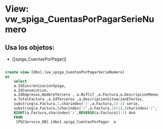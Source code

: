 # View: vw_spiga_CuentasPorPagarSerieNumero

## Usa los objetos:
- [[spiga_CuentasPorPagar]]

```sql

create view [dbo].[vw_spiga_CuentasPorPagarSerieNumero]
as
	select 
	a.IdSincronizacionSpiga,
	a.IdConsecutivo,
	a.IdEmpresas,NombreTercero , a.NifCif ,a.Factura,a.DescripcionMoneda,  
	a.TotalFactura ,a.IdTerceros ,a.DescripcionSituacionEfectos,
	substring(a.Factura,1,charindex('/',a.Factura,1)-1) serie, 	
	substring(a.Factura,(charindex('/',a.Factura,1)+1),(charindex('/',factura,((charindex('/',a.Factura,1))+1)) )-(charindex('/',a.Factura,1))-1) Numero,
	RIGHT(a.Factura,charindex('/',REVERSE(a.Factura))-1) Ano		
	FROM
	 [PSCService_DB].[dbo].spiga_CuentasPorPagar  a

```
